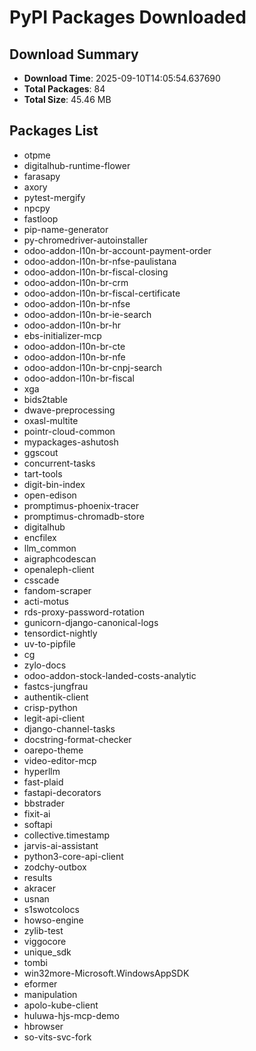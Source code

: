 # PyPI Packages Downloaded

## Download Summary
- **Download Time**: 2025-09-10T14:05:54.637690
- **Total Packages**: 84
- **Total Size**: 45.46 MB

## Packages List
- otpme
- digitalhub-runtime-flower
- farasapy
- axory
- pytest-mergify
- npcpy
- fastloop
- pip-name-generator
- py-chromedriver-autoinstaller
- odoo-addon-l10n-br-account-payment-order
- odoo-addon-l10n-br-nfse-paulistana
- odoo-addon-l10n-br-fiscal-closing
- odoo-addon-l10n-br-crm
- odoo-addon-l10n-br-fiscal-certificate
- odoo-addon-l10n-br-nfse
- odoo-addon-l10n-br-ie-search
- odoo-addon-l10n-br-hr
- ebs-initializer-mcp
- odoo-addon-l10n-br-cte
- odoo-addon-l10n-br-nfe
- odoo-addon-l10n-br-cnpj-search
- odoo-addon-l10n-br-fiscal
- xga
- bids2table
- dwave-preprocessing
- oxasl-multite
- pointr-cloud-common
- mypackages-ashutosh
- ggscout
- concurrent-tasks
- tart-tools
- digit-bin-index
- open-edison
- promptimus-phoenix-tracer
- promptimus-chromadb-store
- digitalhub
- encfilex
- llm_common
- aigraphcodescan
- openaleph-client
- csscade
- fandom-scraper
- acti-motus
- rds-proxy-password-rotation
- gunicorn-django-canonical-logs
- tensordict-nightly
- uv-to-pipfile
- cg
- zylo-docs
- odoo-addon-stock-landed-costs-analytic
- fastcs-jungfrau
- authentik-client
- crisp-python
- legit-api-client
- django-channel-tasks
- docstring-format-checker
- oarepo-theme
- video-editor-mcp
- hyperllm
- fast-plaid
- fastapi-decorators
- bbstrader
- fixit-ai
- softapi
- collective.timestamp
- jarvis-ai-assistant
- python3-core-api-client
- zodchy-outbox
- results
- akracer
- usnan
- s1swotcolocs
- howso-engine
- zylib-test
- viggocore
- unique_sdk
- tombi
- win32more-Microsoft.WindowsAppSDK
- eformer
- manipulation
- apolo-kube-client
- huluwa-hjs-mcp-demo
- hbrowser
- so-vits-svc-fork

